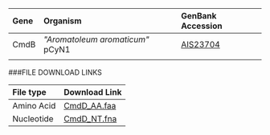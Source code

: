  Gene | Organism | GenBank Accession |
 :--- | :--- | :--- |
| CmdB | *"Aromatoleum aromaticum"* pCyN1 | [AIS23704](http://www.ncbi.nlm.nih.gov/protein/AIS23704) |
| []() | | |

###FILE DOWNLOAD LINKS

 File type | Download Link |
 :--- | :---------- | 
| Amino Acid | [CmdD_AA.faa](amino_acid/CmdD_AA.faa) |
| Nucleotide | [CmdD_NT.fna](nucleotide/cmdD_NT.fna) |

